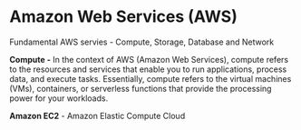 # Amazon Web Services (AWS)
Fundamental AWS servies - Compute, Storage, Database and Network

**Compute -**
In the context of AWS (Amazon Web Services), compute refers to the resources and services that enable you to run applications, process data, and execute tasks. Essentially, compute refers to the virtual machines (VMs), containers, or serverless functions that provide the processing power for your workloads.

**Amazon EC2** - Amazon Elastic Compute Cloud
